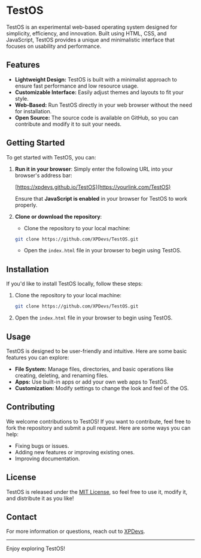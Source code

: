 # TestOS

TestOS is an experimental web-based operating system designed for simplicity, efficiency, and innovation. Built using HTML, CSS, and JavaScript, TestOS provides a unique and minimalistic interface that focuses on usability and performance.

## Features

- **Lightweight Design:** TestOS is built with a minimalist approach to ensure fast performance and low resource usage.
- **Customizable Interface:** Easily adjust themes and layouts to fit your style.
- **Web-Based:** Run TestOS directly in your web browser without the need for installation.
- **Open Source:** The source code is available on GitHub, so you can contribute and modify it to suit your needs.

## Getting Started

To get started with TestOS, you can:

1. **Run it in your browser**: Simply enter the following URL into your browser's address bar:

    [https://xpdevs.github.io/TestOS](https://yourlink.com/TestOS)

    Ensure that **JavaScript is enabled** in your browser for TestOS to work properly.

2. **Clone or download the repository**:
    - Clone the repository to your local machine:

    ```bash
    git clone https://github.com/XPDevs/TestOS.git
    ```

    - Open the `index.html` file in your browser to begin using TestOS.

## Installation

If you'd like to install TestOS locally, follow these steps:

1. Clone the repository to your local machine:

    ```bash
    git clone https://github.com/XPDevs/TestOS.git
    ```

2. Open the `index.html` file in your browser to begin using TestOS.

## Usage

TestOS is designed to be user-friendly and intuitive. Here are some basic features you can explore:

- **File System:** Manage files, directories, and basic operations like creating, deleting, and renaming files.
- **Apps:** Use built-in apps or add your own web apps to TestOS.
- **Customization:** Modify settings to change the look and feel of the OS.

## Contributing

We welcome contributions to TestOS! If you want to contribute, feel free to fork the repository and submit a pull request. Here are some ways you can help:

- Fixing bugs or issues.
- Adding new features or improving existing ones.
- Improving documentation.

## License

TestOS is released under the [MIT License](LICENSE), so feel free to use it, modify it, and distribute it as you like!

## Contact

For more information or questions, reach out to [XPDevs](https://github.com/XPDevs).

---

Enjoy exploring TestOS!
